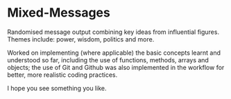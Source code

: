 # Mixed-Messages

Randomised message output combining key ideas from influential figures. Themes include: power, wisdom, politics and more.

Worked on implementing (where applicable) the basic concepts learnt and understood so far, including the use of functions, methods, arrays and objects; the use of Git and Github was also implemented in the workflow for better, more realistic coding practices. 

I hope you see something you like. 
